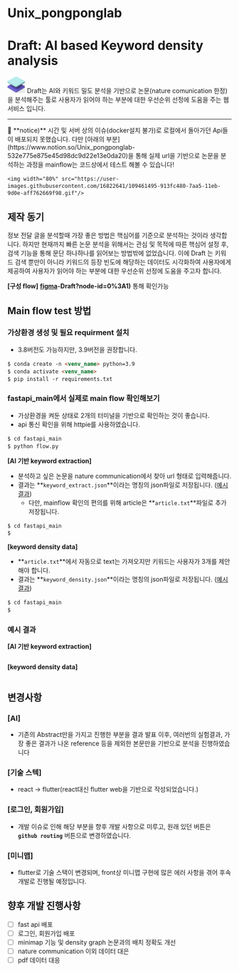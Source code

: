 # Unix_pongponglab

# Draft: AI based Keyword density analysis

<aside>
<img src="./readme_source/Layers.png" width="40px" /> Draft는 AI와 키워드 밀도 분석을 기반으로 논문(nature comunication 한정)을 분석해주는 툴로 사용자가 읽어야 하는 부분에 대한 우선순위 선정에 도움을 주는 웹 서비스 입니다.

</aside>

---

<aside>
🚨 **notice)** 시간 및 서버 상의 이슈(docker설치 불가)로 로컬에서 돌아가던 Api들이 배포되지 못했습니다. 다만 [아래의 부분](https://www.notion.so/Unix_pongponglab-532e775e875e45d98dc9d22e13e0da20)을 통해 실제 url을 기반으로 논문을 분석하는 과정을 mainflow는 코드상에서 테스트 해볼 수 있습니다!

</aside>

```
<img width="80%" src="https://user-images.githubusercontent.com/16822641/109461495-913fc480-7aa5-11eb-9d0e-aff762669f98.gif"/>
```

## 제작 동기

정보 전달 글을 분석할때 가장 좋은 방법은 핵심어를 기준으로 분석하는 것이라 생각합니다. 하지만 현재까지 빠른 논문 분석을 위해서는 관심 및 목적에 따른 핵심어 설정 후, 검색 기능을 통해 문단 하나하나를 읽어보는 방법밖에 없었습니다. 이에 Draft 는 키워드 검색 뿐만이 아니라 키워드의 등장 빈도에 해당하는 데이터도 시각화하여 사용자에게 제공하여 사용자가 읽어야 하는 부분에 대한 우선순위 선정에 도움을 주고자 합니다.

**[구성 flow]** **[figma](https://www.figma.com/file/gNznrSMLdDRU0qhggi3DFM/Project_UNIX)-Draft?node-id=0%3A1)** 통해 확인가능

## Main flow test 방법

### 가상환경 생성 및 필요 requirment 설치

- 3.8버전도 가능하지만, 3.9버전을 권장합니다.

```markdown
$ conda create -n <venv_name> python=3.9
$ conda activate <venv_name>
$ pip install -r requirements.txt
```

### fastapi_main에서 실제로 main flow 확인해보기

- 가상환경을 켜둔 상태로 2개의 터미널을 기반으로 확인하는 것이 좋습니다.
- api 통신 확인을 위해 httpie를 사용하였습니다.

```markdown
$ cd fastapi_main
$ python flow.py
```

**[AI 기반 keyword extraction]**

- 분석하고 싶은 논문을 nature communication에서 찾아 url 형태로 입력해줍니다.
- 결과는 **`keyword_extract.json`**이라는 명칭의 json파일로 저장됩니다. ([예시 결과](https://www.notion.so/Unix_pongponglab-532e775e875e45d98dc9d22e13e0da20))
    - 다만, mainflow 확인의 편의를 위해 article은 **`article.txt`**파일로 추가 저장됩니다.

```markdown
$ cd fastapi_main
$ 
```

**[keyword density data]**

- **`article.txt`**에서 자동으로 text는 가져오지만 키워드는 사용자가 3개를 제안해야 합니다.
- 결과는 **`keyword_density.json`**이라는 명칭의 json파일로 저장됩니다. ([예시 결과](https://www.notion.so/Unix_pongponglab-532e775e875e45d98dc9d22e13e0da20))

```markdown
$ cd fastapi_main
$ 
```

### 예시 결과

**[AI 기반 keyword extraction]**

```json

```

**[keyword density data]**

```json

```

## 변경사항

### **[AI]**

- 기존의 Abstract만을 가지고 진행한 부분을 결과 발표 이후, 여러번의 실험결과, 가장 좋은 결과가 나온 reference 등을 제외한 본문만을 기반으로 분석을 진행하였습니다

### **[기술 스텍]**

- react → flutter(react대신 flutter web을 기반으로 작성되었습니다.)

### **[로그인, 회원가입]**

- 개발 이슈로 인해 해당 부분을 향후 개발 사항으로 미루고, 원래 있던 버튼은 **`github routing`** 버튼으로 변경하였습니다.

### **[미니맵]**

- flutter로 기술 스택이 변경되며, front상 미니맵 구현에 많은 에러 사항을 겪어 후속개발로 진행될 예정입니다.

## 향후 개발 진행사항

- [ ]  fast api 배포
- [ ]  로그인, 회원가입 배포
- [ ]  minimap 기능 및 density graph 논문과의 배치 정확도 개선
- [ ]  nature communication 이외 데이터 대은
- [ ]  pdf 데이터 대응
